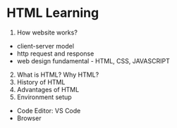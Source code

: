 # HTML Learning

1. How website works?
 - client-server model
 - http request and response
 - web design fundamental - HTML, CSS, JAVASCRIPT

2. What is HTML? Why HTML?
3. History of HTML
4. Advantages of HTML
5. Environment setup
 - Code Editor: VS Code
 - Browser